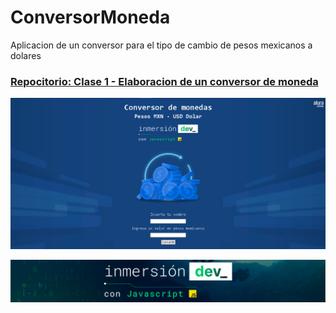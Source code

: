 # ConversorMoneda

Aplicacion de un conversor para el tipo de cambio de pesos mexicanos a dolares


<h3><a href="https://github.com/Yoel-Gasca/ConversorMoneda">Repocitorio: Clase 1 - Elaboracion de un conversor de moneda</a></h3>

![Alt text](../img/Class1image.png)

![Alt text](../img/Class1.png)